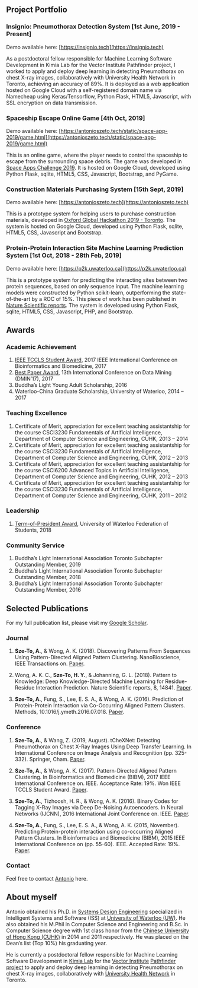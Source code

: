 ## Project Portfolio

### Insignio: Pneumothorax Detection System [1st June, 2019 - Present]
Demo available here: [https://insignio.tech](https://insignio.tech)

As a postdoctoral fellow responsible for Machine Learning Software Development in Kimia Lab for the Vector Institute Pathfinder project, I worked to apply and deploy deep learning in detecting Pneumothorax on chest X-ray images, collaboratively with University Health Network in Toronto, achieving an accuracy of 89%. It is deployed as a web application hosted on Google Cloud with a self-registered domain name via Namecheap using Keras/Tensorflow, Python Flask, HTML5, Javascript, with SSL encryption on data transmission.

### Spaceship Escape Online Game [4th Oct, 2019]
Demo available here: [https://antonioszeto.tech/static/space-app-2019/game.html](https://antonioszeto.tech/static/space-app-2019/game.html)

This is an online game, where the player needs to control the spaceship to escape from the surrounding space debris. The game was developed in [Space Apps Challenge 2019](https://www.spaceappschallenge.org/). It is hosted on Google Cloud, developed using Python Flask, sqlite, HTML5, CSS, Javascript, Bootstrap, and PyGame. 

### Construction Materials Purchasing System [15th Sept, 2019]
Demo available here: [https://antonioszeto.tech](https://antonioszeto.tech)

This is a prototype system for helping users to purchase construction materials, developed in [Oxford Global Hackathon 2019 - Toronto](https://www.hackworks.com/en/OxfordHackathonToronto). The system is hosted on Google Cloud, developed using Python Flask, sqlite, HTML5, CSS, Javascript and Bootstrap. 

### Protein-Protein Interaction Site Machine Learning Prediction System [1st Oct, 2018 - 28th Feb, 2019]
Demo available here: [https://p2k.uwaterloo.ca](https://p2k.uwaterloo.ca)

This is a prototype system for predicting the interacting sites between two protein sequences, based on only sequence input. The machine learning models were constructed by Python scikit-learn, outperforming the state-of-the-art by a ROC of 15%. This piece of work has been published in [Nature Scientific reports](https://www.nature.com/articles/s41598-018-32834-z). The system is developed using Python Flask, sqlite, HTML5, CSS, Javascript, PHP, and Bootstrap.

## Awards

### Academic Achievement
1. [IEEE TCCLS Student Award](https://antonioszeto.files.wordpress.com/2017/11/2017_11_15_02.jpg), 2017 IEEE International Conference on Bioinformatics and Biomedicine, 2017
2. [Best Paper Award](https://antonioszeto.files.wordpress.com/2013/04/best-paper-awad.jpg), 13th International Conference on Data Mining (DMIN’17), 2017
3. Buddha’s Light Young Adult Scholarship, 2016
4. Waterloo-China Graduate Scholarship, University of Waterloo, 2014 – 2017

### Teaching Excellence
1. Certificate of Merit, appreciation for excellent teaching assistantship for the course CSCI3230 Fundamentals of Artificial Intelligence, Department of Computer Science and Engineering, CUHK, 2013 – 2014
2. Certificate of Merit, appreciation for excellent teaching assistantship for the course CSCI3230 Fundamentals of Artificial Intelligence, Department of Computer Science and Engineering, CUHK, 2012 – 2013
3. Certificate of Merit, appreciation for excellent teaching assistantship for the course CSCI6200 Advanced Topics in Artificial Intelligence, Department of Computer Science and Engineering, CUHK, 2012 – 2013
4. Certificate of Merit, appreciation for excellent teaching assistantship for the course CSCI3230 Fundamentals of Artificial Intelligence, Department of Computer Science and Engineering, CUHK, 2011 – 2012

### Leadership
1. [Term-of-President Award](https://antonioszeto.files.wordpress.com/2018/08/20180716_03.jpg), University of Waterloo Federation of Students, 2018

### Community Service
1. Buddha’s Light International Association Toronto Subchapter Outstanding Member, 2019
2. Buddha’s Light International Association Toronto Subchapter Outstanding Member, 2018
3. Buddha’s Light International Association Toronto Subchapter Outstanding Member, 2016

## Selected Publications 

For my full publication list, please visit my [Google Scholar](https://scholar.google.ca/citations?user=5eIGmcIAAAAJ&hl=en). 

### Journal

1. **Sze-To, A.**, & Wong, A. K. (2018). Discovering Patterns From Sequences Using Pattern-Directed Aligned Pattern Clustering. NanoBioscience, IEEE Transactions on. [Paper](https://ieeexplore.ieee.org/document/8375967).

2. Wong, A. K. C., **Sze-To, H. Y.**, & Johanning, G. L. (2018). Pattern to Knowledge: Deep Knowledge-Directed Machine Learning for Residue-Residue Interaction Prediction. Nature Scientific reports, 8, 14841. [Paper](https://www.nature.com/articles/s41598-018-32834-z).

3. **Sze-To, A.**, Fung, S., Lee, E. S. A., & Wong, A. K. (2016). Prediction of Protein-Protein Interaction via Co-Occurring Aligned Pattern Clusters. Methods, 10.1016/j.ymeth.2016.07.018. [Paper](https://www.ncbi.nlm.nih.gov/pubmed/27476008).

### Conference 

1. **Sze-To, A.**, & Wang, Z. (2019, August). tCheXNet: Detecting Pneumothorax on Chest X-Ray Images Using Deep Transfer Learning. In International Conference on Image Analysis and Recognition (pp. 325-332). Springer, Cham. [Paper](https://link.springer.com/chapter/10.1007/978-3-030-27272-2_28).

2. **Sze-To, A.**, & Wong, A. K. (2017). Pattern-Directed Aligned Pattern Clustering. In Bioinformatics and Biomedicine (BIBM), 2017 IEEE International Conference on. IEEE. Acceptance Rate: 19%. Won IEEE TCCLS Student Award. [Paper](https://ieeexplore.ieee.org/document/8217620).

3. **Sze-To, A.**, Tizhoosh, H. R., & Wong, A. K. (2016). Binary Codes for Tagging X-Ray Images via Deep De-Noising Autoencoders. In Neural Networks (IJCNN), 2016 International Joint Conference on. IEEE. [Paper](https://ieeexplore.ieee.org/abstract/document/7727561).

4. **Sze-To, A.**, Fung, S., Lee, E. S. A., & Wong, A. K. (2015, November). Predicting Protein-protein interaction using co-occurring Aligned Pattern Clusters. In Bioinformatics and Biomedicine (BIBM), 2015 IEEE International Conference on (pp. 55-60). IEEE. Accepted Rate: 19%. [Paper](https://www.ncbi.nlm.nih.gov/pubmed/27476008).

### Contact

Feel free to contact [Antonio](mailto:antonioszeto@gmail.com) here.

## About myself

Antonio obtained his Ph.D. in [Systems Design Engineering](https://uwaterloo.ca/systems-design-engineering/) specialized in Intelligent Systems and Software (ISS) at [University of Waterloo (UW)](https://uwaterloo.ca/). He also obtained his M.Phil in Computer Science and Engineering and B.Sc. in Computer Science degree with 1st class honor from the [Chinese University of Hong Kong (CUHK)](http://www.cuhk.edu.hk/) in 2014 and 2011 respectively. He was placed on the Dean’s list (Top 10%) his graduating year.

He is currently a postdoctoral fellow responsible for Machine Learning Software Development in [Kimia Lab](https://kimialab.uwaterloo.ca/kimia/) for the [Vector Institute](https://vectorinstitute.ai/) [Pathfinder project](https://vectorinstitute.ai/2019/07/16/thousands-of-images-at-the-radiologists-fingertips-seeing-the-invisible/) to apply and deploy deep learning in detecting Pneumothorax on chest X-ray images, collaboratively with [University Health Network](https://www.uhn.ca/) in Toronto.

